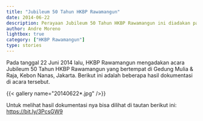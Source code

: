 ```yaml
---
title: "Jubileum 50 Tahun HKBP Rawamangun"
date: 2014-06-22
description: Perayaan Jubileum 50 Tahun HKBP Rawamangun ini diadakan pada tanggal 22 Juni 2014 di Gedung Mulia & Raja, Kebon Nanas, Jakarta.
author: Andre Moreno
lightbox: true
category: ["HKBP Rawamangun"]
type: stories
---
```


Pada tanggal 22 Juni 2014 lalu, HKBP Rawamangun mengadakan acara Jubileum 50 Tahun HKBP Rawamangun yang bertempat di Gedung Mulia & Raja, Kebon Nanas, Jakarta.
Berikut ini adalah beberapa hasil dokumentasi di acara tersebut.

{{< gallery name="20140622*.jpg" />}}

Untuk melihat hasil dokumentasi nya bisa dilihat di tautan berikut ini: <a href="https://bit.ly/3PcsGW9" target="_blank">https://bit.ly/3PcsGW9</a>